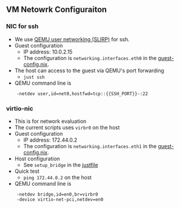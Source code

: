 ## VM Netowrk Configuraiton

### NIC for ssh
- We use [QEMU user networking (SLIRP)](https://wiki.qemu.org/Documentation/Networking) for ssh.
- Guest configuration
    - IP address: 10.0.2.15
    - The configuration is `networking.interfaces.eth0` in the [guest-config.nix](../nix/guest-config.nix).
- The host can access to the guest via QEMU's port forwarding
    - `just ssh`
- QEMU command line is
```
    -netdev user,id=net0,hostfwd=tcp::{{SSH_PORT}}-:22
```

### virtio-nic
- This is for network evaluation
- The current scripts uses `virbr0` on the host
- Guest configuration
    - IP address: 172.44.0.2
    - The configuration is `networking.interfaces.eth1` in the [guest-config.nix](../nix/guest-config.nix).
- Host configuration
    - See `setup_bridge` in the [justfile](../justfile)
- Quick test
    - `ping 172.44.0.2` on the host
- QEMU command line is
```
    -netdev bridge,id=en0,br=virbr0
    -device virtio-net-pci,netdev=en0
```
